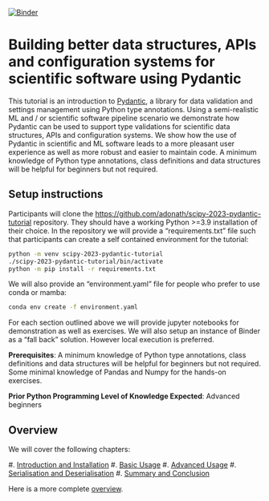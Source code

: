 [![Binder](https://mybinder.org/badge_logo.svg)](https://mybinder.org/v2/gh/adonath/scipy-2023-pydantic-tutorial/HEAD)

# Building better data structures, APIs and configuration systems for scientific software using Pydantic

This tutorial is an introduction to [Pydantic](https://pydantic.dev), a library for data validation and settings management using Python type annotations. Using a semi-realistic ML and / or scientific software pipeline scenario we demonstrate how Pydantic can be used to support type validations for scientific data structures, APIs and configuration systems. We show how the use of Pydantic in scientific and ML software leads to a more pleasant user experience as well as more robust and easier to maintain code. A minimum knowledge of Python type annotations, class definitions and data structures will be helpful for beginners but not required.

## Setup instructions

Participants will clone the https://github.com/adonath/scipy-2023-pydantic-tutorial repository. They should have a working Python >=3.9 installation of their choice. In the repository we will provide a “requirements.txt” file such that participants can create a self contained environment for the tutorial:

```bash
python -m venv scipy-2023-pydantic-tutorial
./scipy-2023-pydantic-tutorial/bin/activate
python -m pip install -r requirements.txt
```

We will also provide an “environment.yaml” file for people who prefer to use conda or mamba:

```bash
conda env create -f environment.yaml
```

For each section outlined above we will provide jupyter notebooks for demonstration as well as exercises. We will also setup an instance of Binder as a “fall back” solution. However local execution is preferred.

**Prerequisites**: A minimum knowledge of Python type annotations, class definitions and data structures will be helpful for beginners but not required. Some minimal knowledge of Pandas and Numpy for the hands-on exercises.

**Prior Python Programming Level of Knowledge Expected**: Advanced beginners

## Overview
We will cover the following chapters:

  #. [Introduction and Installation](notebooks/1-introduction-and-installation.ipynb)
  #. [Basic Usage](notebooks/2-basic-usage.ipynb)
  #. [Advanced Usage](notebooks/3-advanced-usage.ipynb)
  #. [Serialisation and Deserialisation](notebooks/4-serialisation-and-deserialisation.ipynb)
  #. [Summary and Conclusion](notebooks/5-summary-and-conclusion.ipynb)

Here is a more complete [overview](overview.md).

